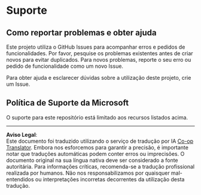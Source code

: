 <!--
CO_OP_TRANSLATOR_METADATA:
{
  "original_hash": "872be8bc1b93ef1dd9ac3d6e8f99f6ab",
  "translation_date": "2025-09-03T16:12:59+00:00",
  "source_file": "SUPPORT.md",
  "language_code": "pt"
}
-->
# Suporte
## Como reportar problemas e obter ajuda  

Este projeto utiliza o GitHub Issues para acompanhar erros e pedidos de funcionalidades. Por favor, pesquise os problemas existentes antes de criar novos para evitar duplicados. Para novos problemas, reporte o seu erro ou pedido de funcionalidade como um novo Issue.

Para obter ajuda e esclarecer dúvidas sobre a utilização deste projeto, crie um Issue.

## Política de Suporte da Microsoft  

O suporte para este repositório está limitado aos recursos listados acima.

---

**Aviso Legal**:  
Este documento foi traduzido utilizando o serviço de tradução por IA [Co-op Translator](https://github.com/Azure/co-op-translator). Embora nos esforcemos para garantir a precisão, é importante notar que traduções automáticas podem conter erros ou imprecisões. O documento original na sua língua nativa deve ser considerado a fonte autoritária. Para informações críticas, recomenda-se a tradução profissional realizada por humanos. Não nos responsabilizamos por quaisquer mal-entendidos ou interpretações incorretas decorrentes da utilização desta tradução.